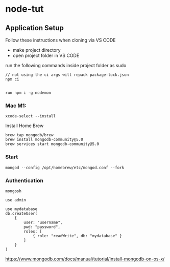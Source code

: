 # node-tut



## Application Setup

Follow these instructions when cloning via VS CODE

* make project directory
* open project folder in VS CODE

run the following commands inside project folder as sudo
```
// not using the ci args will repack package-lock.json
npm ci  
 
```

```
run npm i -g nodemon
```

### Mac M1:
```
xcode-select --install
```
Install Home Brew
```
brew tap mongodb/brew
brew install mongodb-community@5.0
brew services start mongodb-community@5.0

```
### Start
```
mongod --config /opt/homebrew/etc/mongod.conf --fork
```

### Authentication
```
mongosh

use admin

use mydatabase
db.createUser(
    {
        user: "username",
        pwd: "password",
        roles: [
            { role: "readWrite", db: "mydatabase" }
        ]
    }
)
```




https://www.mongodb.com/docs/manual/tutorial/install-mongodb-on-os-x/

